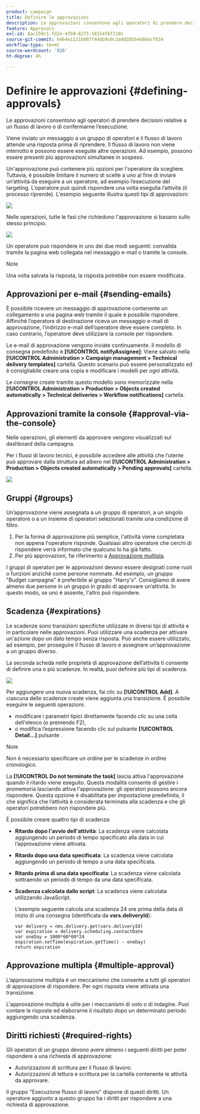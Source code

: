 ```yaml
---
product: campaign
title: Definire le approvazioni
description: Le approvazioni consentono agli operatori di prendere decisioni relative a un flusso di lavoro o di confermarne l’esecuzione
feature: Approvals
exl-id: 8ac159c1-fd2e-4fb9-8275-18154f6f210c
source-git-commit: 6464e1121b907f44db9c0c3add28b54486ecf834
workflow-type: tm+mt
source-wordcount: '826'
ht-degree: 4%

---
```


# Definire le approvazioni {#defining-approvals}



Le approvazioni consentono agli operatori di prendere decisioni relative a un flusso di lavoro o di confermarne l’esecuzione.

Viene inviato un messaggio a un gruppo di operatori e il flusso di lavoro attende una risposta prima di riprendere. Il flusso di lavoro non viene interrotto e possono essere eseguite altre operazioni. Ad esempio, possono essere presenti più approvazioni simultanee in sospeso.

Un&#39;approvazione può contenere più opzioni per l&#39;operatore da scegliere. Tuttavia, è possibile limitare il numero di scelte a uno al fine di inviare un’attività da eseguire a un operatore, ad esempio l’esecuzione del targeting. L’operatore può quindi rispondere una volta eseguita l’attività (il processo riprende). L&#39;esempio seguente illustra questi tipi di approvazioni:

![](assets/validation-1.png)

Nelle operazioni, tutte le fasi che richiedono l&#39;approvazione si basano sullo stesso principio.

![](assets/validation-1-in-op.png)

Un operatore può rispondere in uno dei due modi seguenti: convalida tramite la pagina web collegata nel messaggio e-mail o tramite la console.

>[!NOTE]
>
>Una volta salvata la risposta, la risposta potrebbe non essere modificata.

## Approvazioni per e-mail {#sending-emails}

È possibile ricevere un messaggio di approvazione contenente un collegamento a una pagina web tramite il quale è possibile rispondere. Affinché l’operatore di destinazione riceva un messaggio e-mail di approvazione, l’indirizzo e-mail dell’operatore deve essere completo. In caso contrario, l’operatore deve utilizzare la console per rispondere.

Le e-mail di approvazione vengono inviate continuamente. Il modello di consegna predefinito è **[!UICONTROL notifyAssignee]**: Viene salvato nella **[!UICONTROL Administration > Campaign management > Technical delivery templates]** cartella. Questo scenario può essere personalizzato ed è consigliabile creare una copia e modificare i modelli per ogni attività.

Le consegne create tramite questo modello sono memorizzate nella **[!UICONTROL Administration > Production > Objects created automatically > Technical deliveries > Workflow notifications]** cartella.

## Approvazioni tramite la console {#approval-via-the-console}

Nelle operazioni, gli elementi da approvare vengono visualizzati sul dashboard della campagna.

Per i flussi di lavoro tecnici, è possibile accedere alle attività che l’utente può approvare dalla struttura ad albero nel **[!UICONTROL Administration > Production > Objects created automatically > Pending approvals]** cartella.

![](assets/validation-node.png)

## Gruppi {#groups}

Un’approvazione viene assegnata a un gruppo di operatori, a un singolo operatore o a un insieme di operatori selezionati tramite una condizione di filtro.

1. Per la forma di approvazione più semplice, l&#39;attività viene completata non appena l&#39;operatore risponde. Qualsiasi altro operatore che cerchi di rispondere verrà informato che qualcuno lo ha già fatto.
1. Per più approvazioni, fai riferimento a [Approvazione multipla](#multiple-approval).

I gruppi di operatori per le approvazioni devono essere designati come ruoli o funzioni anziché come persone nominate. Ad esempio, un gruppo &quot;Budget campagna&quot; è preferibile al gruppo &quot;Harry&#39;s&quot;. Consigliamo di avere almeno due persone in un gruppo in grado di approvare un’attività. In questo modo, se uno è assente, l&#39;altro può rispondere.

## Scadenza {#expirations}

Le scadenze sono transizioni specifiche utilizzate in diversi tipi di attività e in particolare nelle approvazioni. Puoi utilizzare una scadenza per attivare un&#39;azione dopo un dato tempo senza risposta. Può anche essere utilizzato, ad esempio, per proseguire il flusso di lavoro e assegnare un’approvazione a un gruppo diverso.

La seconda scheda nelle proprietà di approvazione dell’attività ti consente di definire una o più scadenze. In realtà, puoi definire più tipi di scadenza.

![](assets/expiration.png)

Per aggiungere una nuova scadenza, fai clic su **[!UICONTROL Add]**. A ciascuna delle scadenze create viene aggiunta una transizione. È possibile eseguire le seguenti operazioni:

* modificare i parametri tipici direttamente facendo clic su una cella dell&#39;elenco (o premendo F2),
* o modifica l’espressione facendo clic sul pulsante **[!UICONTROL Detail...]** pulsante .

>[!NOTE]
>
>Non è necessario specificare un ordine per le scadenze in ordine cronologico.

La **[!UICONTROL Do not terminate the task]** lascia attiva l&#39;approvazione quando il ritardo viene eseguito. Questa modalità consente di gestire i promemoria lasciando attiva l&#39;approvazione: gli operatori possono ancora rispondere. Questa opzione è disabilitata per impostazione predefinita, il che significa che l’attività è considerata terminata alla scadenza e che gli operatori potrebbero non rispondere più.

È possibile creare quattro tipi di scadenza:

* **Ritardo dopo l&#39;avvio dell&#39;attività**: La scadenza viene calcolata aggiungendo un periodo di tempo specificato alla data in cui l’approvazione viene attivata.
* **Ritardo dopo una data specificata**: La scadenza viene calcolata aggiungendo un periodo di tempo a una data specificata.
* **Ritardo prima di una data specificata**: La scadenza viene calcolata sottraendo un periodo di tempo da una data specificata.
* **Scadenza calcolata dallo script**: La scadenza viene calcolata utilizzando JavaScript.

   L’esempio seguente calcola una scadenza 24 ore prima della data di inizio di una consegna (identificata da **vars.deliveryId**):

   ```
   var delivery = nms.delivery.get(vars.deliveryId)
   var expiration = delivery.scheduling.contactDate
   var oneDay = 1000*60*60*24
   expiration.setTime(expiration.getTime() - oneDay)
   return expiration
   ```

## Approvazione multipla {#multiple-approval}

L’approvazione multipla è un meccanismo che consente a tutti gli operatori di approvazione di rispondere. Per ogni risposta viene attivata una transizione.

L&#39;approvazione multipla è utile per i meccanismi di voto o di indagine. Puoi contare le risposte ed elaborarne il risultato dopo un determinato periodo aggiungendo una scadenza.

## Diritti richiesti {#required-rights}

Gli operatori di un gruppo devono avere almeno i seguenti diritti per poter rispondere a una richiesta di approvazione:

* Autorizzazioni di scrittura per il flusso di lavoro.
* Autorizzazioni di lettura e scrittura per la cartella contenente le attività da approvare.

Il gruppo &quot;Esecuzione flusso di lavoro&quot; dispone di questi diritti. Un operatore aggiunto a questo gruppo ha i diritti per rispondere a una richiesta di approvazione.
